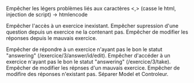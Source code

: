 Empêcher les légers problèmes liés aux caractères <,> (casse le html, injection de script) -> htmlencode

Empêcher l'accès à un exercice inexistant.
Empêcher supression d'une question depuis un exercice ne la contenant pas.
Empêcher de modifier les réponses depuis le mauvais exercice.

Empêcher de répondre à un exercice n'ayant pas le bon le statut "answering" (/exercice/3/answer/id/edit).
Empêcher d'accéder à un exercice n'ayant pas le bon le statut "answering" (/exercice/3/take).
Empêcher de modifier les répnses d'un mauvais exercice.
Empêcher de modifire des réponses n'existant pas.
Séparer Model et Controleur.



